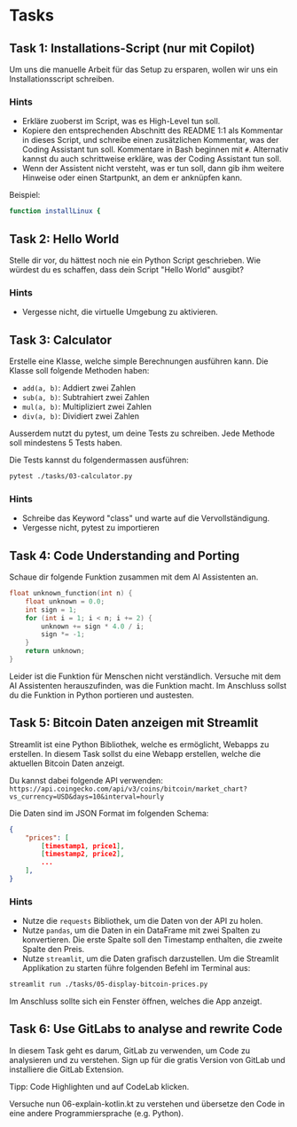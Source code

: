 # Tasks

## Task 1: Installations-Script (nur mit Copilot)
Um uns die manuelle Arbeit für das Setup zu ersparen, wollen wir uns ein Installationsscript schreiben. 

### Hints
* Erkläre zuoberst im Script, was es High-Level tun soll.
* Kopiere den entsprechenden Abschnitt des README 1:1 als Kommentar in dieses Script, und schreibe einen zusätzlichen Kommentar, was der Coding Assistant tun soll. Kommentare in Bash beginnen mit `#`. Alternativ kannst du auch schrittweise erkläre, was der Coding Assistant tun soll.
* Wenn der Assistent nicht versteht, was er tun soll, dann gib ihm weitere Hinweise oder einen Startpunkt, an dem er anknüpfen kann.

Beispiel:

```bash
function installLinux {
```

## Task 2: Hello World
Stelle dir vor, du hättest noch nie ein Python Script geschrieben. Wie würdest du es schaffen, dass dein Script "Hello World" ausgibt?

### Hints
* Vergesse nicht, die virtuelle Umgebung zu aktivieren.


## Task 3: Calculator
Erstelle eine Klasse, welche simple Berechnungen ausführen kann. Die Klasse soll folgende Methoden haben:
- `add(a, b)`: Addiert zwei Zahlen
- `sub(a, b)`: Subtrahiert zwei Zahlen
- `mul(a, b)`: Multipliziert zwei Zahlen
- `div(a, b)`: Dividiert zwei Zahlen

Ausserdem nutzt du pytest, um deine Tests zu schreiben. Jede Methode soll mindestens 5 Tests haben.

Die Tests kannst du folgendermassen ausführen:
    
```bash
pytest ./tasks/03-calculator.py
```

### Hints
* Schreibe das Keyword "class" und warte auf die Vervollständigung.
* Vergesse nicht, pytest zu importieren

## Task 4: Code Understanding and Porting
Schaue dir folgende Funktion zusammen mit dem AI Assistenten an. 

```c++
float unknown_function(int n) {
    float unknown = 0.0;
    int sign = 1;
    for (int i = 1; i < n; i += 2) {
        unknown += sign * 4.0 / i;
        sign *= -1;
    }
    return unknown;
}
```

Leider ist die Funktion für Menschen nicht verständlich. Versuche mit dem AI Assistenten herauszufinden, was die Funktion macht. Im Anschluss sollst du die Funktion in Python portieren und austesten.

## Task 5: Bitcoin Daten anzeigen mit Streamlit
Streamlit ist eine Python Bibliothek, welche es ermöglicht, Webapps zu erstellen. In diesem Task sollst du eine Webapp erstellen, welche die aktuellen Bitcoin Daten anzeigt.

Du kannst dabei folgende API verwenden:
`https://api.coingecko.com/api/v3/coins/bitcoin/market_chart?vs_currency=USD&days=10&interval=hourly`

Die Daten sind im JSON Format im folgenden Schema:
    
```json
{
    "prices": [
        [timestamp1, price1],
        [timestamp2, price2],
        ...
    ],
}
```

### Hints
* Nutze die `requests` Bibliothek, um die Daten von der API zu holen.
* Nutze `pandas`, um die Daten in ein DataFrame mit zwei Spalten zu konvertieren. Die erste Spalte soll den Timestamp enthalten, die zweite Spalte den Preis.
* Nutze `streamlit`, um die Daten grafisch darzustellen. Um die Streamlit Applikation zu starten führe folgenden Befehl im Terminal aus:

```bash
streamlit run ./tasks/05-display-bitcoin-prices.py
```

Im Anschluss sollte sich ein Fenster öffnen, welches die App anzeigt.

## Task 6: Use GitLabs to analyse and rewrite Code

In diesem Task geht es darum, GitLab zu verwenden, um Code zu analysieren und zu verstehen. Sign up für die gratis Version von GitLab und installiere die GitLab Extension. 

Tipp: Code Highlighten und auf CodeLab klicken.

Versuche nun 06-explain-kotlin.kt zu verstehen und übersetze den Code in eine andere Programmiersprache (e.g. Python).